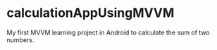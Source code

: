 # calculationAppUsingMVVM
My first MVVM learning project in Android to calculate the sum of two numbers.
